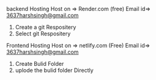 backend Hosting
Host on => Render.com (free)
Email id=> 3637harshsingh@gmail.com

1. Create a git Respositery
2. Select git Respositery

Frontend Hosting
Host on => netlify.com (Free)
Email id=> 3637harshsingh@gmail.com

1. Create Bulid Folder
2. uplode the bulid folder Directly

